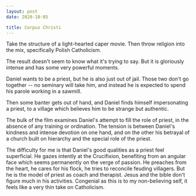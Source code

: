 ```yaml
---
layout: post
date: 2020-10-05

title: Corpus Christi
---
```


Take the structure of a light-hearted caper movie. Then throw religion into the mix, specifically Polish Catholicism.

The result doesn't seem to know what it's trying to say. But it is gloriously intense and has some very powerful moments.

Daniel wants to be a priest, but he is also just out of jail. Those two don't go together -- no seminary will take him, and instead he is expected to spend his parole working in a sawmill.

Then some banter gets out of hand, and Daniel finds himself impersonating a priest, to a village which believes him to be strange but authentic.

The bulk of the film examines Daniel's attempt to fill the role of priest, in the absence of any training or ordination. The tension is between Daniel's kindness and intense devotion on one hand, and on the other his betrayal of a church built on hierarchy and the special role of the priest.

The difficulty for me is that Daniel's good qualities as a priest feel superficial. He gazes intently at the Crucifixion, benefiting from  an angular face which seems permanently on the verge of passion. He preaches from the heart, he cares for his flock, he tries to reconcile feuding villagers. But he is the model of priest as coach and therapist. Jesus and the bible don't figure much in his activities. Congenial as this is to my non-believing self, it feels like a very thin take on Catholicism.

